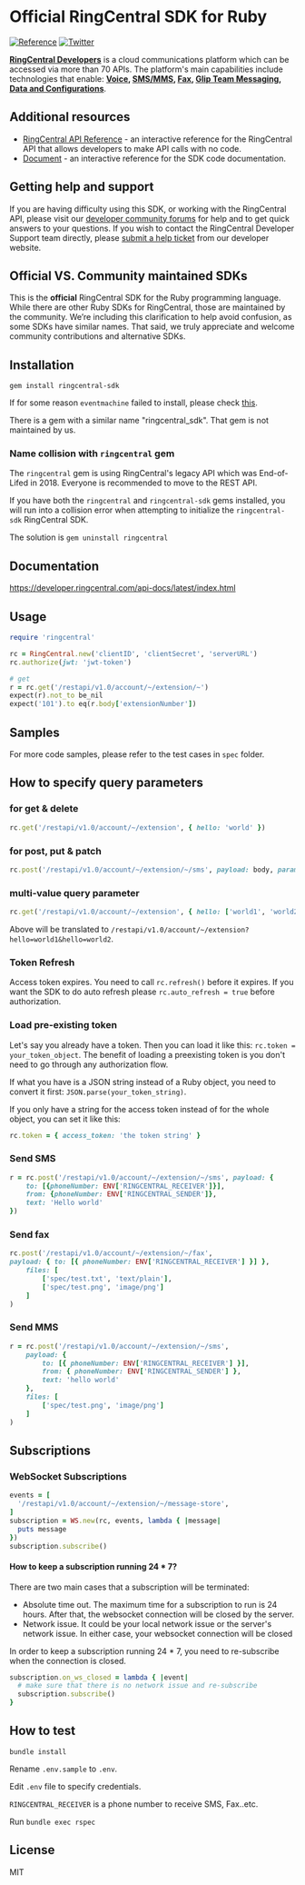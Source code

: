 # Official RingCentral SDK for Ruby

[![Reference](https://img.shields.io/badge/rubydoc-reference-blue?logo=ruby)](https://ringcentral.github.io/ringcentral-ruby/)
[![Twitter](https://img.shields.io/twitter/follow/ringcentraldevs.svg?style=social&label=follow)](https://twitter.com/RingCentralDevs)

**[RingCentral Developers](https://developer.ringcentral.com/api-products)** is
a cloud communications platform which can be accessed via more than 70 APIs. The
platform's main capabilities include technologies that enable:
**[Voice](https://developer.ringcentral.com/api-products/voice),
[SMS/MMS](https://developer.ringcentral.com/api-products/sms),
[Fax](https://developer.ringcentral.com/api-products/fax),
[Glip Team Messaging](https://developer.ringcentral.com/api-products/team-messaging),
[Data and Configurations](https://developer.ringcentral.com/api-products/configuration)**.

## Additional resources

- [RingCentral API Reference](https://developer.ringcentral.com/api-docs/latest/index.html) -
  an interactive reference for the RingCentral API that allows developers to
  make API calls with no code.
- [Document](https://ringcentral.github.io/ringcentral-ruby/) - an interactive
  reference for the SDK code documentation.

## Getting help and support

If you are having difficulty using this SDK, or working with the RingCentral
API, please visit our
[developer community forums](https://community.ringcentral.com/spaces/144/) for
help and to get quick answers to your questions. If you wish to contact the
RingCentral Developer Support team directly, please
[submit a help ticket](https://developers.ringcentral.com/support/create-case)
from our developer website.

## Official VS. Community maintained SDKs

This is the **official** RingCentral SDK for the Ruby programming language.
While there are other Ruby SDKs for RingCentral, those are maintained by the
community. We’re including this clarification to help avoid confusion, as some
SDKs have similar names. That said, we truly appreciate and welcome community
contributions and alternative SDKs.

## Installation

```
gem install ringcentral-sdk
```

If for some reason `eventmachine` failed to install, please check
[this](https://stackoverflow.com/a/31516586/862862).

There is a gem with a similar name "ringcentral_sdk". That gem is not maintained
by us.

### Name collision with `ringcentral` gem

The `ringcentral` gem is using RingCentral's legacy API which was End-of-Lifed
in 2018. Everyone is recommended to move to the REST API.

If you have both the `ringcentral` and `ringcentral-sdk` gems installed, you
will run into a collision error when attempting to initialize the
`ringcentral-sdk` RingCentral SDK.

The solution is `gem uninstall ringcentral`

## Documentation

https://developer.ringcentral.com/api-docs/latest/index.html

## Usage

```ruby
require 'ringcentral'

rc = RingCentral.new('clientID', 'clientSecret', 'serverURL')
rc.authorize(jwt: 'jwt-token')

# get
r = rc.get('/restapi/v1.0/account/~/extension/~')
expect(r).not_to be_nil
expect('101').to eq(r.body['extensionNumber'])
```

## Samples

For more code samples, please refer to the test cases in `spec` folder.

## How to specify query parameters

### for get & delete

```ruby
rc.get('/restapi/v1.0/account/~/extension', { hello: 'world' })
```

### for post, put & patch

```ruby
rc.post('/restapi/v1.0/account/~/extension/~/sms', payload: body, params: { hello: 'world' })
```

### multi-value query parameter

```ruby
rc.get('/restapi/v1.0/account/~/extension', { hello: ['world1', 'world2'] })
```

Above will be translated to
`/restapi/v1.0/account/~/extension?hello=world1&hello=world2`.

### Token Refresh

Access token expires. You need to call `rc.refresh()` before it expires. If you
want the SDK to do auto refresh please `rc.auto_refresh = true` before
authorization.

### Load pre-existing token

Let's say you already have a token. Then you can load it like this:
`rc.token = your_token_object`. The benefit of loading a preexisting token is
you don't need to go through any authorization flow.

If what you have is a JSON string instead of a Ruby object, you need to convert
it first: `JSON.parse(your_token_string)`.

If you only have a string for the access token instead of for the whole object,
you can set it like this:

```ruby
rc.token = { access_token: 'the token string' }
```

### Send SMS

```ruby
r = rc.post('/restapi/v1.0/account/~/extension/~/sms', payload: {
    to: [{phoneNumber: ENV['RINGCENTRAL_RECEIVER']}],
    from: {phoneNumber: ENV['RINGCENTRAL_SENDER']},
    text: 'Hello world'
})
```

### Send fax

```ruby
rc.post('/restapi/v1.0/account/~/extension/~/fax',
payload: { to: [{ phoneNumber: ENV['RINGCENTRAL_RECEIVER'] }] },
    files: [
        ['spec/test.txt', 'text/plain'],
        ['spec/test.png', 'image/png']
    ]
)
```

### Send MMS

```ruby
r = rc.post('/restapi/v1.0/account/~/extension/~/sms',
    payload: {
        to: [{ phoneNumber: ENV['RINGCENTRAL_RECEIVER'] }],
        from: { phoneNumber: ENV['RINGCENTRAL_SENDER'] },
        text: 'hello world'
    },
    files: [
        ['spec/test.png', 'image/png']
    ]
)
```

## Subscriptions

### WebSocket Subscriptions

```ruby
events = [
  '/restapi/v1.0/account/~/extension/~/message-store',
]
subscription = WS.new(rc, events, lambda { |message|
  puts message
})
subscription.subscribe()
```

#### How to keep a subscription running 24 * 7?

There are two main cases that a subscription will be terminated:

- Absolute time out. The maximum time for a subscription to run is 24 hours.
  After that, the websocket connection will be closed by the server.
- Network issue. It could be your local network issue or the server's network
  issue. In either case, your websocket connection will be closed

In order to keep a subscription running 24 * 7, you need to re-subscribe when
the connection is closed.

```ruby
subscription.on_ws_closed = lambda { |event|
  # make sure that there is no network issue and re-subscribe
  subscription.subscribe()
}
```

## How to test

```
bundle install
```

Rename `.env.sample` to `.env`.

Edit `.env` file to specify credentials.

`RINGCENTRAL_RECEIVER` is a phone number to receive SMS, Fax..etc.

Run `bundle exec rspec`

## License

MIT
